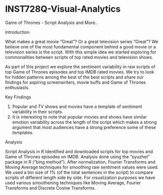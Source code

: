 # INST728Q-Visual-Analytics

Game of Thrones - Script Analysis and More..

Introduction

What makes a great movie “Great”? Or a great television series “Great”? We believe one of the most fundamental component behind a good movie or a television series is the script. With this simple idea we started exploring for commonalities between scripts of top rated movies and television shows. 

As part of this project we explore the sentiment variability in raw scripts of top Game of Thrones episodes and top IMDB rated movies. We try to look for hidden patterns among the best of the best scripts and share our findings for aspiring screenwriters, movie buffs and Game of Thrones enthusiasts.

Key Findings
 
1.  Popular and TV shows and movies have a template of sentiment variability in their scripts. 
2. 	It is interesting to note that popular movies and shows have similar emotion variability across the length of the script which makes a strong argument that most audiences have a strong preference some of these templates.
 
Analysis

Script Analysis in R
Identified and downloaded scripts for top movies and Game of Thrones episodes on IMDB.
Analysis done using the “syuzhet” package in R (“bing method”). After normalization, Fourier Transforms and Moving Average techniques for smoothing raw sentiment values were used. We used a bin size of 1% (of the total sentences in the script) to compare scripts of different length side by side. For visualization purposes we have used various smoothening techniques like Moving Average, Fourier Transforms and Discrete Cosine Transforms.

